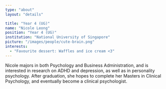 ```yaml
---
type: "about"
layout: "details"

title: "Year 4 (UG)"
name: "Nicole Leong"
position: "Year 4 (UG)"
institution: "National University of Singapore"
picture: "/images/people/cute-brain.png"
interests:
  - "Favourite dessert: Waffles and ice cream <3"
---
```


Nicole majors in both Psychology and Business Administration, and is interested in research on ADHD and depression, as well as in personality psychology. After graduation, she hopes to complete her Masters in Clinical Psychology, and eventually become a clinical psychologist.
